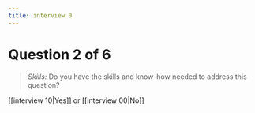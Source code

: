 ```yaml
---
title: interview 0
---
```

# Question 2 of 6
> *Skills:* Do you have the skills and know-how needed to address this question?

[[interview 10|Yes]] or [[interview 00|No]]